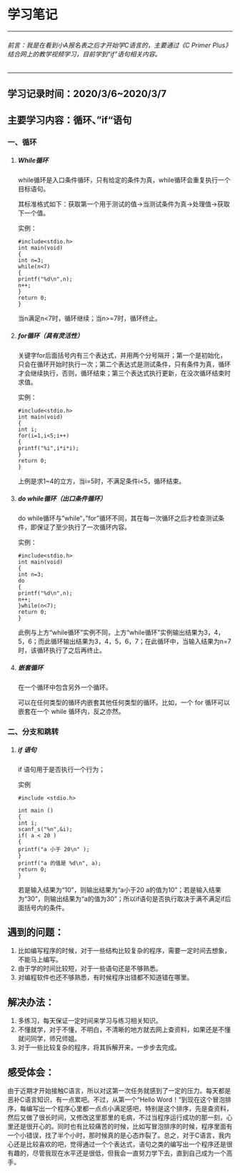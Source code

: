 # 学习笔记

------

###### 前言：我是在看到小A报名表之后才开始学C语言的，主要通过《C Primer Plus》结合网上的教学视频学习，目前学到“if”语句相关内容。

------

## 学习记录时间：2020/3/6~2020/3/7

## 主要学习内容：循环、”if“语句

### 一、循环

1. ##### While循环

   while循环是入口条件循环，只有给定的条件为真，while循环会重复执行一个目标语句。

   其标准格式如下：获取第一个用于测试的值→当测试条件为真→处理值→获取下一个值。

   实例：

   ~~~
   #include<stdio.h>
   int main(void)
   {
   int n=3;
   while(n<7)
   {
   printf("%d\n",n);
   n++;
   }
   return 0;
   }
   ~~~

   当n满足n<7时，循环继续；当n>=7时，循环终止。

   

2. ##### for循环（具有灵活性）

   关键字for后面括号内有三个表达式，并用两个分号隔开；第一个是初始化，只会在循环开始时执行一次；第二个表达式是测试条件，只有条件为真，循环才会继续执行，否则，循环结束；第三个表达式执行更新，在没次循环结束时求值。

   实例：

   ~~~
   #include<stdio.h>
   int main(void)
   {
   int i;
   for(i=1,i<5;i++)
   {
   printf("%i",i*i*i);
   }
   return 0;
   }
   ~~~

   上例是求1~4的立方，当i=5时，不满足条件i<5，循环结束。

3. ##### do while循环（出口条件循环）

   do while循环与”while“，”for”循环不同，其在每一次循环之后才检查测试条件，即保证了至少执行了一次循环内容。

   实例：

   ~~~
   #include<stdio.h>
   int main(void)
   {
   int n=3;
   do
   {
   printf("%d\n",n);
   n++;
   }while(n<7);
   return 0;
   }
   ~~~

   此例与上方“while循环”实例不同，上方“while循环”实例输出结果为3，4，5，6；而此循环输出结果为3，4，5，6，7；在此循环中，当输入结果为n=7时，该循环执行了之后再终止。

4. ##### 嵌套循环

   在一个循环中包含另外一个循环。

   可以在任何类型的循环内嵌套其他任何类型的循环。比如，一个 for 循环可以嵌套在一个 while 循环内，反之亦然。

   




### 二、分支和跳转

1. ##### if 语句

   if 语句用于是否执行一个行为；

   实例

   ~~~
   #include <stdio.h>
    
   int main ()
   {
   int i;
   scanf_s("%n",&i);
   if( a < 20 )
   {
   printf("a 小于 20\n" );
   }
   printf("a 的值是 %d\n", a);
   return 0;
   }
   ~~~

   若是输入结果为“10”，则输出结果为“a小于20  a的值为10”；若是输入结果为“30”，则输出结果为“a的值为30”；所以if语句是否执行取决于满不满足if后面括号内的条件。







## 遇到的问题：

1. 比如编写程序的时候，对于一些结构比较复杂的程序，需要一定时间去想象，不能马上编写。
2. 由于学的时间比较短，对于一些语句还是不够熟悉。
3. 对编程软件也还不够熟悉，有时候程序出错都不知道错在哪里。



## 解决办法：

1. 多练习，每天保证一定时间来学习与练习相关知识。
2. 不懂就学，对于不懂，不明白，不清晰的地方就去网上查资料，如果还是不懂就问同学，师兄师姐。
3. 对于一些比较复杂的程序，将其拆解开来，一步步去完成。

## 感受体会：

由于近期才开始接触C语言，所以对这第一次任务就感到了一定的压力。每天都是恶补C语言知识，有一点累吧。不过，从第一个“Hello Word！”到现在这个冒泡排序，每编写出一个程序心里都一点点小满足感吧，特别是这个排序，先是查资料，然后又做了很长时间，又修改这里那里的毛病，不过当程序运行成功的那一刻，心里还是很开心的。同时也有比较痛苦的时候，比如写冒泡排序的时候，程序里面有一个小错误，找了半个小时，那时候真的是心态炸裂了。总之，对于C语言，我内心还是比较喜欢的吧，觉得通过一个个表达式，语句之类的编写出一个程序还是很有趣的，尽管我现在水平还是很低，但我会一直努力学下去，直到自己成为一个高手。